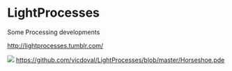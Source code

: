 LightProcesses
==============

Some Processing developments

http://lightprocesses.tumblr.com/

![](http://33.media.tumblr.com/1be8bca17ecd12456bb02a203029de6e/tumblr_nfvap96bGw1tf7qzao1_500.gif)
https://github.com/vicdoval/LightProcesses/blob/master/Horseshoe.pde
